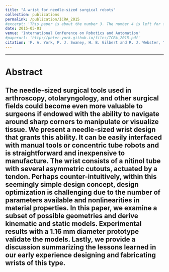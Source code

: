 ```yaml
---
title: "A wrist for needle-sized surgical robots"
collection: publications
permalink: /publication/ICRA_2015
#excerpt: 'This paper is about the number 3. The number 4 is left for future work.'
date: 2015-05-01
venue: 'International Conference on Robotics and Automation'
#paperurl: 'http://peter-york.github.io/files/ICRA_2015.pdf'
citation: 'P. A. York, P. J. Swaney, H. B. Gilbert and R. J. Webster, "A wrist for needle-sized surgical robots," 2015 IEEE International Conference on Robotics and Automation (ICRA), Seattle, WA, 2015, pp. 1776-1781.'
---
```


---
Abstract
=============

The needle-sized surgical tools used in
arthroscopy, otolaryngology, and other surgical fields
could become even more valuable to surgeons if endowed with
the ability to navigate around sharp corners to manipulate
or visualize tissue. We present a needle-sized wrist design
that grants this ability. It can be easily interfaced with
manual tools or concentric tube robots and is straightforward
and inexpensive to manufacture. The wrist consists of a
nitinol tube with several asymmetric cutouts, actuated by
a tendon. Perhaps counter-intuitively, within this seemingly
simple design concept, design optimization is challenging due
to the number of parameters available and nonlinearities
in material properties. In this paper, we examine a subset
of possible geometries and derive kinematic and static
models. Experimental results with a 1.16 mm diameter
prototype validate the models. Lastly, we provide a discussion
summarizing the lessons learned in our early experience
designing and fabricating wrists of this type.
---
